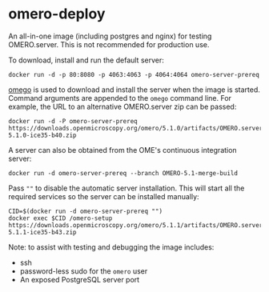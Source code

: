 omero-deploy
============

An all-in-one image (including postgres and nginx) for testing OMERO.server. This is not recommended for production use.

To download, install and run the default server:

    docker run -d -p 80:8080 -p 4063:4063 -p 4064:4064 omero-server-prereq

[omego](https://github.com/ome/omego/) is used to download and install the server when the image is started. Command arguments are appended to the `omego` command line. For example, the URL to an alternative OMERO.server zip can be passed:

    docker run -d -P omero-server-prereq https://downloads.openmicroscopy.org/omero/5.1.0/artifacts/OMERO.server-5.1.0-ice35-b40.zip

A server can also be obtained from the OME's continuous integration server:

    docker run -d omero-server-prereq --branch OMERO-5.1-merge-build

Pass `""` to disable the automatic server installation. This will start all the required services so the server can be installed manually:

    CID=$(docker run -d omero-server-prereq "")
    docker exec $CID /omero-setup https://downloads.openmicroscopy.org/omero/5.1.1/artifacts/OMERO.server-5.1.1-ice35-b43.zip

Note: to assist with testing and debugging the image includes:
- ssh
- password-less sudo for the `omero` user
- An exposed PostgreSQL server port
